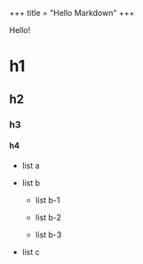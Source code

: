 +++
title = "Hello Markdown"
+++

Hello!


# h1

## h2


### h3


#### h4


- list a

- list b

  - list b-1

  - list b-2

  - list b-3

- list c

